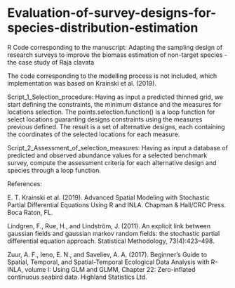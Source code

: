 # Evaluation-of-survey-designs-for-species-distribution-estimation

R Code corresponding to the manuscript: Adapting the sampling design of research surveys to improve the biomass estimation of non-target species - the case study of Raja clavata

The code corresponding to the modelling process is not included, which implementation was based on Krainski et al. (2019).

Script_1_Selection_procedure: Having as input a predicted thinned grid, we start defining the constraints, the minimum distance and the measures for locations selection. The points.selection.function() is a loop function for select locations guaranting designs constraints using the measures previous defined. The result is a set of alternative designs, each containing the coordinates of the selected locations for each measure.

Script_2_Assessment_of_selection_measures: Having as input a database of predicted and observed abundance values for a selected benchmark survey, compute the assessment criteria for each alternative design and species through a loop function.








References:

E. T. Krainski et al. (2019). Advanced Spatial Modeling with Stochastic Partial Differential Equations Using R and INLA. Chapman & Hall/CRC Press. Boca Raton, FL.

Lindgren, F., Rue, H., and Lindström, J. (2011). An explicit link between gaussian fields and gaussian markov random fields: the stochastic partial differential equation approach. Statistical Methodology, 73(4):423–498.

Zuur, A. F., Ieno, E. N., and Saveliev, A. A. (2017). Beginner’s Guide to Spatial, Temporal, and Spatial-Temporal Ecological Data Analysis with R-INLA, volume I: Using GLM and GLMM, Chapter 22: Zero-inflated continuous seabird data. Highland Statistics Ltd.
